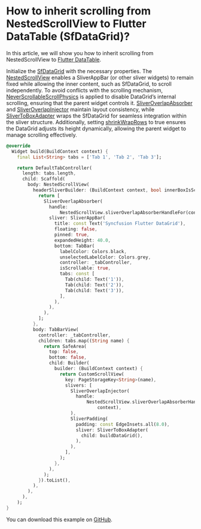 # How to inherit scrolling from NestedScrollView to Flutter DataTable (SfDataGrid)?

In this article, we will show you how to inherit scrolling from NestedScrollView to [Flutter DataTable](https://www.syncfusion.com/flutter-widgets/flutter-datagrid).

Initialize the [SfDataGrid](https://pub.dev/documentation/syncfusion_flutter_datagrid/latest/datagrid/SfDataGrid-class.html) with the necessary properties. The [NestedScrollView](https://api.flutter.dev/flutter/widgets/NestedScrollView-class.html) enables a SliverAppBar (or other sliver widgets) to remain fixed while allowing the inner content, such as SfDataGrid, to scroll independently. To avoid conflicts with the scrolling mechanism, [NeverScrollableScrollPhysics](https://api.flutter.dev/flutter/widgets/NeverScrollableScrollPhysics-class.html) is applied to disable DataGrid’s internal scrolling, ensuring that the parent widget controls it. [SliverOverlapAbsorber](https://api.flutter.dev/flutter/widgets/SliverOverlapAbsorber-class.html) and [SliverOverlapInjector](https://api.flutter.dev/flutter/widgets/SliverOverlapInjector-class.html) maintain layout consistency, while [SliverToBoxAdapter](https://api.flutter.dev/flutter/widgets/SliverToBoxAdapter-class.html) wraps the SfDataGrid for seamless integration within the sliver structure. Additionally, setting [shrinkWrapRows](https://pub.dev/documentation/syncfusion_flutter_datagrid/latest/datagrid/SfDataGrid/shrinkWrapRows.html) to true ensures the DataGrid adjusts its height dynamically, allowing the parent widget to manage scrolling effectively.

```dart
@override
  Widget build(BuildContext context) {
    final List<String> tabs = ['Tab 1', 'Tab 2', 'Tab 3'];

    return DefaultTabController(
      length: tabs.length,
      child: Scaffold(
        body: NestedScrollView(
          headerSliverBuilder: (BuildContext context, bool innerBoxIsScrolled) {
            return [
              SliverOverlapAbsorber(
                handle:
                    NestedScrollView.sliverOverlapAbsorberHandleFor(context),
                sliver: SliverAppBar(
                  title: const Text('Syncfusion Flutter DataGrid'),
                  floating: false,
                  pinned: true,
                  expandedHeight: 40.0,
                  bottom: TabBar(
                    labelColor: Colors.black,
                    unselectedLabelColor: Colors.grey,
                    controller: _tabController,
                    isScrollable: true,
                    tabs: const [
                      Tab(child: Text('1')),
                      Tab(child: Text('2')),
                      Tab(child: Text('3')),
                    ],
                  ),
                ),
              ),
            ];
          },
          body: TabBarView(
            controller: _tabController,
            children: tabs.map((String name) {
              return SafeArea(
                top: false,
                bottom: false,
                child: Builder(
                  builder: (BuildContext context) {
                    return CustomScrollView(
                      key: PageStorageKey<String>(name),
                      slivers: [
                        SliverOverlapInjector(
                          handle:
                              NestedScrollView.sliverOverlapAbsorberHandleFor(
                                  context),
                        ),
                        SliverPadding(
                          padding: const EdgeInsets.all(8.0),
                          sliver: SliverToBoxAdapter(
                            child: buildDataGrid(),
                          ),
                        ),
                      ],
                    );
                  },
                ),
              );
            }).toList(),
          ),
        ),
      ),
    );
}
```

You can download this example on [GitHub](https://github.com/SyncfusionExamples/How-to-inherit-scrolling-from-NestedScrollView-to-Flutter-DataTable).